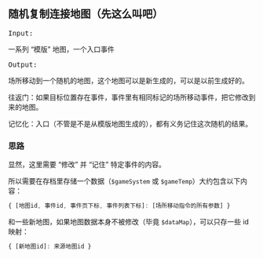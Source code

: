 ## 随机复制连接地图（先这么叫吧）

<samp>Input:</samp>

一系列 <q>模版</q> 地图，一个入口事件

<samp>Output:</samp>

场所移动到一个随机的地图，这个地图可以是新生成的，可以是以前生成好的。

往返门：如果目标位置存在事件，事件里有相同标记的场所移动事件，把它修改到来的地图。

记忆化：入口（不管是不是从模版地图生成的），都有义务记住这次随机的结果。

### 思路

显然，这里需要 <q>修改</q> 并 <q>记住</q> 特定事件的内容。

所以需要在存档里存储一个数据（`$gameSystem` 或 `$gameTemp`）大约包含以下内容：

```ts
{ [地图id, 事件id, 事件页下标, 事件列表下标]: [场所移动指令的所有参数] }
```

和一些新地图，如果地图数据本身不被修改（毕竟 `$dataMap`），可以只存一些 id 映射：

```ts
{ [新地图id]: 来源地图id }
```
